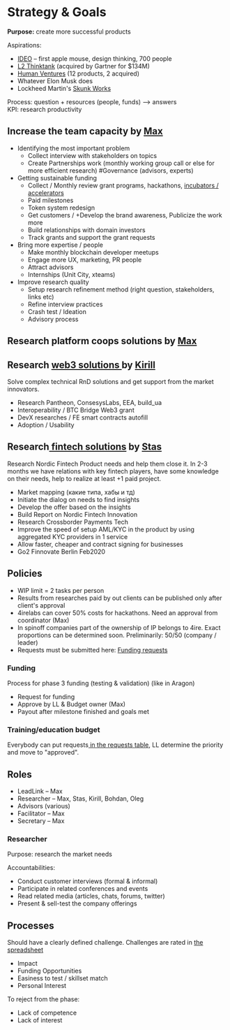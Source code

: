 # Strategy & Goals

**Purpose:** create more successful products

Aspirations:

* [IDEO](https://www.ideo.com/eu) – first apple mouse, design thinking, 700 people
* [L2 Thinktank](https://www.l2inc.com/) \(acquired by Gartner for $134M\)
* [Human Ventures](https://humanventures.co/) \(12 products, 2 acquired\)
* Whatever Elon Musk does
* Lockheed Martin's [Skunk Works](https://en.wikipedia.org/wiki/Skunk_Works)

Process: question + resources \(people, funds\) –&gt; answers  
KPI: research productivity

## Increase the team capacity by [Max](about/max-semenchuk.md)

* Identifying the most important problem
  * Collect interview with stakeholders on topics
  * Create Partnerships work \(monthly working group call or else for more efficient research\) \#Governance \(advisors, experts\)
* Getting sustainable funding
  * Collect / Monthly review grant programs, hackathons, [incubators / accelerators](https://wiki.4irelabs.com/docs/research/blockchain-accelerators-and-incubators)
  * Paid milestones
  * Token system redesign
  * Get customers  / +Develop the brand awareness, Publicize the work more
  * Build relationships with domain investors
  * Track grants and support the grant requests
* Bring more expertise / people
  * Make monthly blockchain developer meetups
  * Engage more UX, marketing, PR people
  * Attract advisors
  * Internships \(Unit City, xteams\)
* Improve research quality
  * Setup research refinement method \(right question, stakeholders, links etc\)
  * Refine interview practices
  * Crash test / Ideation
  * Advisory process

## Research platform coops solutions by [Max](about/max-semenchuk.md)

## Research [web3 solutions ](web3/web3.md)by [Kirill](about/kirill-kirikov.md)

Solve complex technical RnD solutions and get support from the market innovators.

* Research Pantheon, ConsesysLabs, EEA, build\_ua
* Interoperability / BTC Bridge Web3 grant
* DevX researches / FE smart contracts autofill
* Adoption / Usability

## Research[ fintech solutions]() by [Stas](about/stas-varetsky.md)

Research Nordic Fintech Product needs and help them close it. In 2-3 months we have relations with key fintech players, have some knowledge on their needs, help to realize at least +1 paid project.

* Market mapping \(какие типа, хабы и тд\)
* Initiate the dialog on needs to find insights
* Develop the offer based on the insights
* Build Report on Nordic Fintech Innovation
* Research Crossborder Payments Tech
* Improve the speed of setup AML/KYC in the product by using aggregated KYC providers in 1 service
* Allow faster, cheaper and contract signing for businesses
* Go2 Finnovate Berlin Feb2020

## Policies <a id="Labs-Policies"></a>

* WIP limit = 2 tasks per person
* Results from researches paid by out clients can be published only after client's approval
* 4irelabs can cover 50% costs for hackathons. Need an approval from coordinator \(Max\)
* In spinoff companies part of the ownership of IP belongs to 4ire. Exact proportions can be determined soon. Preliminarily: 50/50 \(company / leader\)
* Requests must be submitted here: [Funding requests](https://4irelabs.atlassian.net/wiki/spaces/SP/pages/429012/Funding+requests)

### Funding

Process for phase 3 funding \(testing & validation\) \(like in Aragon\)

* Request for funding
* Approve by LL & Budget owner \(Max\)
* Payout after milestone finished and goals met

### Training/education budget <a id="Labs-Training/educationbudget"></a>

Everybody can put requests[ in the requests table](http://docs.seductive-cloud.com/pages/viewpage.action?pageId=23953501), LL determine the priority and move to "approved".

## Roles <a id="Labs-Roles"></a>

* LeadLink – Max
* Researcher – Max, Stas, Kirill, Bohdan, Oleg
* Advisors \(various\)
* Facilitator – Max
* Secretary – Max

### Researcher <a id="Labs-Researcher"></a>

Purpose: research the market needs 

Accountabilities:

* Conduct customer interviews \(formal & informal\)
* Participate in related conferences and events
* Read related media \(articles, chats, forums, twitter\)
* Present & sell-test the company offerings

## Processes <a id="Labs-Processes"></a>

Should have a clearly defined challenge. Challenges are rated in [the spreadsheet](https://docs.google.com/spreadsheets/d/1nRjjOmDR2-lczNdu8WeqkxTpDBfQMnafAqjE_-ekcyc/edit#gid=0)

* Impact
* Funding Opportunities
* Easiness to test / skillset match
* Personal Interest

To reject from the phase:

* Lack of competence 
* Lack of interest


